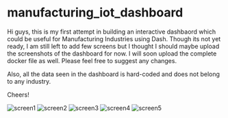 # manufacturing_iot_dashboard

Hi guys, this is my first attempt in building an interactive dashbaord which could be useful for Manufacturing Industries using Dash. Though its not yet ready, I am still left to add few screens but I thought I should maybe upload the screenshots of the dashboard for now. I will soon upload the complete docker file as well. Please feel free to suggest any changes.

Also, all the data seen in the dashboard is hard-coded and does not belong to any industry.

Cheers!


![screen1](../master/Dashboard_Screenshots/first_screen.png)
![screen2](../master/Dashboard_Screenshots/second_screen.png)
![screen3](../master/Dashboard_Screenshots/third_screen.png)
![screen4](../master/Dashboard_Screenshots/fourth_screen.png)
![screen5](../master/Dashboard_Screenshots/fifth_screen.png)
